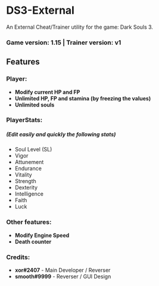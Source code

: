 # DS3-External
An External Cheat/Trainer utility for the game: Dark Souls 3.
### Game version: 1.15 | Trainer version: v1
## Features

### Player:
- **Modify current HP and FP**
- **Unlimited HP, FP and stamina (by freezing the values)**
- **Unlimited souls** 
### PlayerStats:
#####  **(Edit easily and quickly the following stats)**
- Soul Level (SL)
- Vigor
- Attunement
- Endurance
- Vitality
- Strength
- Dexterity
- Intelligence
- Faith
- Luck
### Other features:
- **Modify Engine Speed**
- **Death counter**


### Credits:
- **xor#2407** - Main Developer / Reverser
- **smooth#9999** - Reverser / GUI Design
